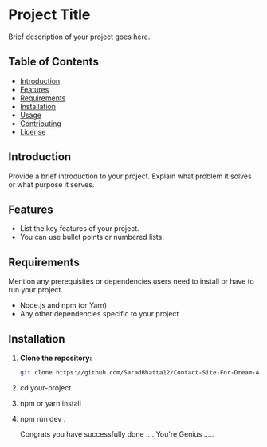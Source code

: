 # Project Title

Brief description of your project goes here.

## Table of Contents

- [Introduction](#introduction)
- [Features](#features)
- [Requirements](#requirements)
- [Installation](#installation)
- [Usage](#usage)
- [Contributing](#contributing)
- [License](#license)

## Introduction

Provide a brief introduction to your project. Explain what problem it solves or what purpose it serves.

## Features

- List the key features of your project.
- You can use bullet points or numbered lists.

## Requirements

Mention any prerequisites or dependencies users need to install or have to run your project.

- Node.js and npm (or Yarn)
- Any other dependencies specific to your project

## Installation

1. **Clone the repository:**

   ```bash
   git clone https://github.com/SaradBhatta12/Contact-Site-For-Dream-Academy.git
2. cd your-project
3. npm or yarn install
4. npm run dev .

   Congrats you have successfully done ....
   You're Genius .....
